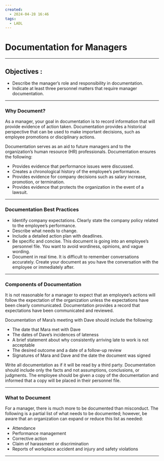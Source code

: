 ```yaml
---
created:
  - 2024-04-28 16:46
tags:
  - LADL
---
```

# Documentation for Managers

---

## Objectives :

- Describe the manager’s role and responsibility in documentation.
- Indicate at least three personnel matters that require manager documentation.

---

### Why Document?

As a manager, your goal in documentation is to record information that will provide evidence of action taken. Documentation provides a historical perspective that can be used to make important decisions, such as employee promotions or disciplinary actions.

Documentation serves as an aid to future managers and to the organization’s human resource (HR) professionals. Documentation ensures the following:

- Provides evidence that performance issues were discussed.
- Creates a chronological history of the employee’s performance.
- Provides evidence for company decisions such as salary increase, promotion, or termination.
- Provides evidence that protects the organization in the event of a lawsuit.

---

### Documentation Best Practices

- Identify company expectations. Clearly state the company policy related to the employee’s performance.
- Describe what needs to change.
- Include a detailed action plan with deadlines.
- Be specific and concise. This document is going into an employee’s personnel file. You want to avoid wordiness, opinions, and vague wording.
- Document in real time. It is difficult to remember conversations accurately. Create your document as you have the conversation with the employee or immediately after.

---

### Components of Documentation

It is not reasonable for a manager to expect that an employee’s actions will follow the expectation of the organization unless the expectations have been clearly communicated. Documentation provides a record that expectations have been communicated and reviewed.

Documentation of Mara’s meeting with Dave should include the following:

- The date that Mara met with Dave
- The dates of Dave’s incidences of lateness
- A brief statement about why consistently arriving late to work is not acceptable
- The desired outcome and a date of a follow-up review
- Signatures of Mara and Dave and the date the document was signed

Write all documentation as if it will be read by a third party. Documentation should include only the facts and not assumptions, conclusions, or judgments. The employee should be given a copy of the documentation and informed that a copy will be placed in their personnel file.

---

### What to Document 

For a manager, there is much more to be documented than misconduct. The following is a partial list of what needs to be documented; however, be aware that an organization can expand or reduce this list as needed:

- Attendance
- Performance management
- Corrective action
- Claim of harassment or discrimination
- Reports of workplace accident and injury and safety violations

---


